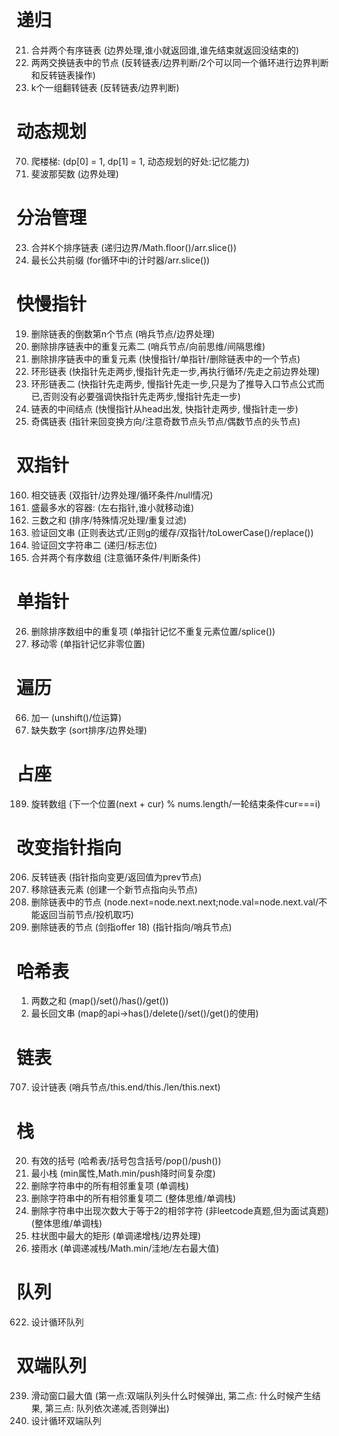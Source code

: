 # 递归
21. 合并两个有序链表 (边界处理,谁小就返回谁,谁先结束就返回没结束的)
24. 两两交换链表中的节点 (反转链表/边界判断/2个可以同一个循环进行边界判断和反转链表操作)
25. k个一组翻转链表 (反转链表/边界判断)


# 动态规划
70. 爬楼梯: (dp[0] = 1, dp[1] = 1, 动态规划的好处:记忆能力)
509. 斐波那契数 (边界处理)


# 分治管理
23. 合并K个排序链表 (递归边界/Math.floor()/arr.slice())
14. 最长公共前缀 (for循环中i的计时器/arr.slice())


# 快慢指针
19. 删除链表的倒数第n个节点 (哨兵节点/边界处理)
82. 删除排序链表中的重复元素二 (哨兵节点/向前思维/间隔思维)
83. 删除排序链表中的重复元素 (快慢指针/单指针/删除链表中的一个节点)
141. 环形链表 (快指针先走两步,慢指针先走一步,再执行循环/先走之前边界处理)
142. 环形链表二 (快指针先走两步, 慢指针先走一步,只是为了推导入口节点公式而已,否则没有必要强调快指针先走两步,慢指针先走一步)
876. 链表的中间结点 (快慢指针从head出发, 快指针走两步, 慢指针走一步)
328. 奇偶链表 (指针来回变换方向/注意奇数节点头节点/偶数节点的头节点)

# 双指针
160. 相交链表 (双指针/边界处理/循环条件/null情况)
11. 盛最多水的容器: (左右指针,谁小就移动谁)
15. 三数之和 (排序/特殊情况处理/重复过滤)
125. 验证回文串 (正则表达式/正则g的缓存/双指针/toLowerCase()/replace())
680. 验证回文字符串二 (递归/标志位)
88. 合并两个有序数组 (注意循环条件/判断条件)


# 单指针
26. 删除排序数组中的重复项 (单指针记忆不重复元素位置/splice())
183. 移动零 (单指针记忆非零位置)


# 遍历
66. 加一 (unshift()/位运算)
268. 缺失数字 (sort排序/边界处理)

# 占座
189. 旋转数组 (下一个位置(next + cur) % nums.length/一轮结束条件cur===i)

# 改变指针指向
206. 反转链表 (指针指向变更/返回值为prev节点)
203. 移除链表元素 (创建一个新节点指向头节点)
237. 删除链表中的节点 (node.next=node.next.next;node.val=node.next.val/不能返回当前节点/投机取巧)
2. 删除链表的节点 (剑指offer 18) (指针指向/哨兵节点)


# 哈希表
1. 两数之和 (map()/set()/has()/get())
2. 最长回文串 (map的api->has()/delete()/set()/get()的使用)

# 链表
707. 设计链表 (哨兵节点/this.end/this./len/this.next)

# 栈
20. 有效的括号 (哈希表/括号包含括号/pop()/push())
155. 最小栈 (min属性,Math.min/push降时间复杂度)
1047. 删除字符串中的所有相邻重复项 (单调栈)
1209. 删除字符串中的所有相邻重复项二 (整体思维/单调栈)
1201. 删除字符串中出现次数大于等于2的相邻字符 (非leetcode真题,但为面试真题) (整体思维/单调栈)
84. 柱状图中最大的矩形 (单调递增栈/边界处理)
42. 接雨水 (单调递减栈/Math.min/洼地/左右最大值)

# 队列
622. 设计循环队列

# 双端队列
239. 滑动窗口最大值 (第一点:双端队列头什么时候弹出, 第二点: 什么时候产生结果, 第三点: 队列依次递减,否则弹出)
641. 设计循环双端队列

